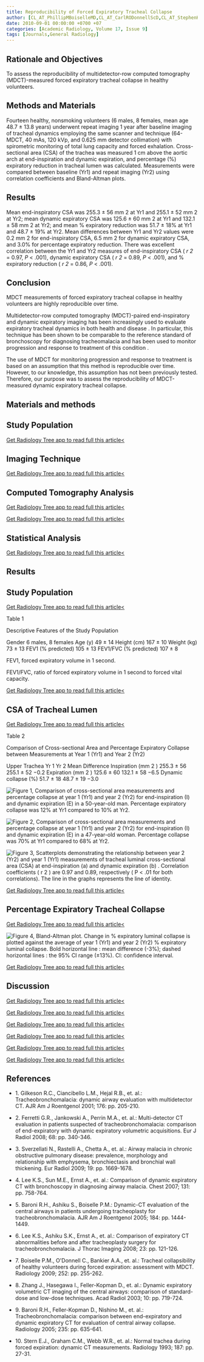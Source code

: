 ```yaml
---
title: Reproducibility of Forced Expiratory Tracheal Collapse
author: [CL_AT_PhillipMBoiselleMD,CL_AT_CarlRODonnellScD,CL_AT_StephenHLoringMD,CL_AT_AlexerABankierMD]
date: 2010-09-01 00:00:00 +0700 +07
categories: [Academic Radiology, Volume 17, Issue 9]
tags: [Journals,General Radiology]
---
```

## Rationale and Objectives

To assess the reproducibility of multidetector-row computed tomography (MDCT)-measured forced expiratory tracheal collapse in healthy volunteers.

## Methods and Materials

Fourteen healthy, nonsmoking volunteers (6 males, 8 females, mean age 48.7 ± 13.8 years) underwent repeat imaging 1 year after baseline imaging of tracheal dynamics employing the same scanner and technique (64-MDCT, 40 mAs, 120 kVp, and 0.625 mm detector collimation) with spirometric monitoring of total lung capacity and forced exhalation. Cross-sectional area (CSA) of the trachea was measured 1 cm above the aortic arch at end-inspiration and dynamic expiration, and percentage (%) expiratory reduction in tracheal lumen was calculated. Measurements were compared between baseline (Yr1) and repeat imaging (Yr2) using correlation coefficients and Bland-Altman plots.

## Results

Mean end-inspiratory CSA was 255.3 ± 56 mm  2 at Yr1 and 255.1 ± 52 mm  2 at Yr2; mean dynamic expiratory CSA was 125.6 ± 60 mm  2 at Yr1 and 132.1 ± 58 mm  2 at Yr2; and mean % expiratory reduction was 51.7 ± 18% at Yr1 and 48.7 ± 19% at Yr2. Mean differences between Yr1 and Yr2 values were 0.2 mm  2 for end-inspiratory CSA, 6.5 mm  2 for dynamic expiratory CSA, and 3.0% for percentage expiratory reduction. There was excellent correlation between the Yr1 and Yr2 measures of end-inspiratory CSA ( _r  2_ = 0.97, _P_ < .001), dynamic expiratory CSA ( _r  2_ = 0.89, _P_ < .001), and % expiratory reduction ( _r  2_ = 0.86, _P_ < .001).

## Conclusion

MDCT measurements of forced expiratory tracheal collapse in healthy volunteers are highly reproducible over time.

Multidetector-row computed tomography (MDCT)-paired end-inspiratory and dynamic expiratory imaging has been increasingly used to evaluate expiratory tracheal dynamics in both health and disease . In particular, this technique has been shown to be comparable to the reference standard of bronchoscopy for diagnosing tracheomalacia and has been used to monitor progression and response to treatment of this condition .

The use of MDCT for monitoring progression and response to treatment is based on an assumption that this method is reproducible over time. However, to our knowledge, this assumption has not been previously tested. Therefore, our purpose was to assess the reproducibility of MDCT-measured dynamic expiratory tracheal collapse.

## Materials and methods

## Study Population

[Get Radiology Tree app to read full this article<](https://clinicalpub.com/app)

## Imaging Technique

[Get Radiology Tree app to read full this article<](https://clinicalpub.com/app)

## Computed Tomography Analysis

[Get Radiology Tree app to read full this article<](https://clinicalpub.com/app)

[Get Radiology Tree app to read full this article<](https://clinicalpub.com/app)

## Statistical Analysis

[Get Radiology Tree app to read full this article<](https://clinicalpub.com/app)

## Results

## Study Population

[Get Radiology Tree app to read full this article<](https://clinicalpub.com/app)

Table 1


Descriptive Features of the Study Population


Gender 6 males, 8 females Age (y) 49 ± 14 Height (cm) 167 ± 10 Weight (kg) 73 ± 13 FEV1 (% predicted) 105 ± 13 FEV1/FVC (% predicted) 107 ± 8

FEV1, forced expiratory volume in 1 second.


FEV1/FVC, ratio of forced expiratory volume in 1 second to forced vital capacity.


[Get Radiology Tree app to read full this article<](https://clinicalpub.com/app)

## CSA of Tracheal Lumen

[Get Radiology Tree app to read full this article<](https://clinicalpub.com/app)

Table 2


Comparison of Cross-sectional Area and Percentage Expiratory Collapse between Measurements at Year 1 (Yr1) and Year 2 (Yr2)


Upper Trachea Yr 1 Yr 2 Mean Difference Inspiration (mm  2  ) 255.3 ± 56 255.1 ± 52 −0.2 Expiration (mm  2  ) 125.6 ± 60 132.1 ± 58 −6.5 Dynamic collapse (%) 51.7 ± 18 48.7 ± 19 −3.0

![Figure 1, Comparison of cross-sectional area measurements and percentage collapse at year 1 (Yr1) and year 2 (Yr2) for end-inspiration (I) and dynamic expiration (E) in a 50-year-old man. Percentage expiratory collapse was 12% at Yr1 compared to 10% at Yr2.](https://storage.googleapis.com/dl.dentistrykey.com/clinical/ReproducibilityofForcedExpiratoryTrachealCollapse/0_1s20S1076633210002370.jpg)

![Figure 2, Comparison of cross-sectional area measurements and percentage collapse at year 1 (Yr1) and year 2 (Yr2) for end-inspiration (I) and dynamic expiration (E) in a 47-year-old woman. Percentage collapse was 70% at Yr1 compared to 68% at Yr2.](https://storage.googleapis.com/dl.dentistrykey.com/clinical/ReproducibilityofForcedExpiratoryTrachealCollapse/1_1s20S1076633210002370.jpg)

![Figure 3, Scatterplots demonstrating the relationship between year 2 (Yr2) and year 1 (Yr1) measurements of tracheal luminal cross-sectional area (CSA) at end-inspiration (a) and dynamic expiration (b) . Correlation coefficients ( r 2 ) are 0.97 and 0.89, respectively ( P < .01 for both correlations). The line in the graphs represents the line of identity.](https://storage.googleapis.com/dl.dentistrykey.com/clinical/ReproducibilityofForcedExpiratoryTrachealCollapse/2_1s20S1076633210002370.jpg)

[Get Radiology Tree app to read full this article<](https://clinicalpub.com/app)

## Percentage Expiratory Tracheal Collapse

[Get Radiology Tree app to read full this article<](https://clinicalpub.com/app)

![Figure 4, Bland-Altman plot. Change in % expiratory luminal collapse is plotted against the average of year 1 (Yr1) and year 2 (Yr2) % expiratory luminal collapse. Bold horizontal line : mean difference (-3%); dashed horizontal lines : the 95% CI range (±13%). CI: confidence interval.](https://storage.googleapis.com/dl.dentistrykey.com/clinical/ReproducibilityofForcedExpiratoryTrachealCollapse/3_1s20S1076633210002370.jpg)

[Get Radiology Tree app to read full this article<](https://clinicalpub.com/app)

## Discussion

[Get Radiology Tree app to read full this article<](https://clinicalpub.com/app)

[Get Radiology Tree app to read full this article<](https://clinicalpub.com/app)

[Get Radiology Tree app to read full this article<](https://clinicalpub.com/app)

[Get Radiology Tree app to read full this article<](https://clinicalpub.com/app)

[Get Radiology Tree app to read full this article<](https://clinicalpub.com/app)

[Get Radiology Tree app to read full this article<](https://clinicalpub.com/app)

## References

- 1\. Gilkeson R.C., Ciancibello L.M., Hejal R.B., et. al.: Tracheobronchomalacia: dynamic airway evaluation with multidetector CT. AJR Am J Roentgenol 2001; 176: pp. 205-210.


- 2\. Ferretti G.R., Jankowski A., Perrin M.A., et. al.: Multi-detector CT evaluation in patients suspected of tracheobronchomalacia: comparison of end-expiratory with dynamic expiratory volumetric acquisitions. Eur J Radiol 2008; 68: pp. 340-346.


- 3\. Sverzellati N., Rastelli A., Chetta A., et. al.: Airway malacia in chronic obstructive pulmonary disease: prevalence, morphology and relationship with emphysema, bronchiectasis and bronchial wall thickening. Eur Radiol 2009; 19: pp. 1669-1678.


- 4\. Lee K.S., Sun M.E., Ernst A., et. al.: Comparison of dynamic expiratory CT with bronchoscopy in diagnosing airway malacia. Chest 2007; 131: pp. 758-764.


- 5\. Baroni R.H., Ashiku S., Boiselle P.M.: Dynamic-CT evaluation of the central airways in patients undergoing tracheoplasty for tracheobronchomalacia. AJR Am J Roentgenol 2005; 184: pp. 1444-1449.


- 6\. Lee K.S., Ashiku S.K., Ernst A., et. al.: Comparison of expiratory CT abnormalities before and after tracheoplasty surgery for tracheobronchomalacia. J Thorac Imaging 2008; 23: pp. 121-126.


- 7\. Boiselle P.M., O'Donnell C., Bankier A.A., et. al.: Tracheal collapsibility of healthy volunteers during forced expiration: assessment with MDCT. Radiology 2009; 252: pp. 255-262.


- 8\. Zhang J., Hasegawa I., Feller-Kopman D., et. al.: Dynamic expiratory volumetric CT imaging of the central airways: comparison of standard-dose and low-dose techniques. Acad Radiol 2003; 10: pp. 719-724.


- 9\. Baroni R.H., Feller-Kopman D., Nishino M., et. al.: Tracheobronchomalacia: comparison between end-expiratory and dynamic expiratory CT for evaluation of central airway collapse. Radiology 2005; 235: pp. 635-641.


- 10\. Stern E.J., Graham C.M., Webb W.R., et. al.: Normal trachea during forced expiration: dynamic CT measurements. Radiology 1993; 187: pp. 27-31.